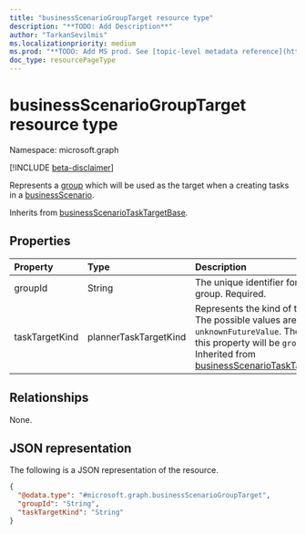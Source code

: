 ```yaml
---
title: "businessScenarioGroupTarget resource type"
description: "**TODO: Add Description**"
author: "TarkanSevilmis"
ms.localizationpriority: medium
ms.prod: "**TODO: Add MS prod. See [topic-level metadata reference](https://aka.ms/msgo?pagePath=Document-APIs/Guidelines/Metadata)**"
doc_type: resourcePageType
---
```


# businessScenarioGroupTarget resource type

Namespace: microsoft.graph

[!INCLUDE [beta-disclaimer](../../includes/beta-disclaimer.md)]

Represents a [group](../resources/group.md) which will be used as the target when a creating tasks in a [businessScenario](businessscenario.md).

Inherits from [businessScenarioTaskTargetBase](../resources/businessscenariotasktargetbase.md).

## Properties

|Property|Type|Description|
|:---|:---|:---|
|groupId|String|The unique identifier for the group. Required.|
|taskTargetKind|plannerTaskTargetKind|Represents the kind of the target. The possible values are: `group`, `unknownFutureValue`. The value of this property will be `group`. Inherited from [businessScenarioTaskTargetBase](../resources/businessscenariotasktargetbase.md).|

## Relationships

None.

## JSON representation

The following is a JSON representation of the resource.
<!-- {
  "blockType": "resource",
  "@odata.type": "microsoft.graph.businessScenarioGroupTarget"
}
-->
``` json
{
  "@odata.type": "#microsoft.graph.businessScenarioGroupTarget",
  "groupId": "String",
  "taskTargetKind": "String"
}
```
